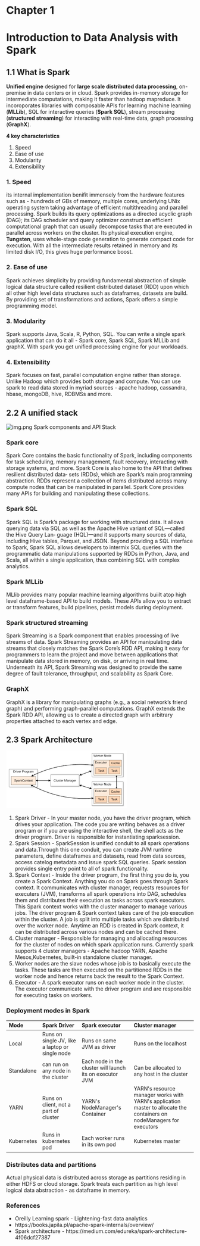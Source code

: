 # Chapter 1
# Introduction to Data Analysis with Spark

## 1.1 What is Spark
**Unified engine** designed for **large scale distributed data processing**, on-premise in data centers or in cloud.
Spark provides in-memory storage for intermediate computations, making it faster than hadoop mapreduce.
It incoroporates libraries with composable APIs for learning machine learning (**MLLib**), SQL for interactive queries (**Spark SQL**), stream processing (**structured streaming**) for interacting with real-time data, graph processing (**GraphX**).

**4 key characteristics**
<ol>
<li>Speed</li>
<li>Ease of use</li>
<li>Modularity</li>
<li>Extensibility</li>
</ol>

### 1. Speed
its internal implementation benifit immensely from the hardware features such as - hundreds of GBs of memory, multiple cores, underlying UNix operating system taking advantage of efficient multithreading and parallel processing.
Spark builds its query optimizations as a directed acyclic graph (DAG); its DAG scheduler and query optimizer construct an efficient computational graph that can usually decompose tasks that are executed in parallel across workers on the cluster.
Its physical execution engine, **Tungsten**, uses whole-stage code generation to generate compact code for execution.
With all the intermediate results retained in memory and its limited disk I/O, this gives huge performance boost.

### 2. Ease of use
Spark achieves simplicity by providing fundamental abstraction of simple logical data structure called resilient distributed dataset (RDD) upon which all other high level data structures such as dataframes, datasets are build. By providing set of transformations and actions, Spark offers a simple programming model.

### 3. Modularity
Spark supports Java, Scala, R, Python, SQL.
You can write a single spark application that can do it all - Spark core, Spark SQL, Spark MLLib and graphX. With spark you get unified processing engine for your workloads.

### 4. Extensibility
Spark focuses on fast, parallel computation engine rather than storage. Unlike Hadoop which provides both storage and compute.
You can use spark to read data stored in myriad sources - apache hadoop, cassandra, hbase, mongoDB, hive, RDBMSs and more.


## 2.2 A unified stack

![img.png](../img.png)
Spark components and API Stack

### Spark core
Spark Core contains the basic functionality of Spark, including components for task scheduling, memory management, fault recovery, interacting with storage systems, and more. Spark Core is also home to the API that defines resilient distributed data‐ sets (RDDs), which are Spark’s main programming abstraction. RDDs represent a collection of items distributed across many compute nodes that can be manipulated in parallel. Spark Core provides many APIs for building and manipulating these collections.

### Spark SQL
Spark SQL is Spark’s package for working with structured data. It allows querying data via SQL as well as the Apache Hive variant of SQL—called the Hive Query Lan‐ guage (HQL)—and it supports many sources of data, including Hive tables, Parquet, and JSON.
Beyond providing a SQL interface to Spark, Spark SQL allows developers to intermix SQL queries with the programmatic data manipulations supported by RDDs in Python, Java, and Scala, all within a single application, thus combining SQL with complex analytics.

### Spark MLLib
MLlib provides many popular machine learning algorithms buiilt atop high level dataframe-based API to build models. These APIs allow you to extract or transform features, build pipelines, pesist models during deployment.

### Spark structured streaming
Spark Streaming is a Spark component that enables processing of live streams of data.
Spark Streaming provides an API for manipulating data streams that closely matches the Spark Core’s RDD API, making it easy for programmers to learn the project and move between applications that manipulate data stored in memory, on disk, or arriving in real time. Underneath its API, Spark Streaming was designed to provide the same degree of fault tolerance, throughput, and scalability as Spark Core.

### GraphX
GraphX is a library for manipulating graphs (e.g., a social network’s friend graph) and performing graph-parallel computations. GraphX extends the Spark RDD API, allowing us to create a directed graph with arbitrary properties attached to each vertex and edge. 

## 2.3 Spark Architecture

![img.png](img.png)
<ol>
<li>
Spark Driver -
In your master node, you have the driver program, which drives your application. The code you are writing behaves as a driver program or if you are using the interactive shell, the shell acts as the driver program.
Driver is responsible for instantiating sparksession.
</li>
<li> 
Spark Session - 
SparkSession is unified conduit to all spark operations and data.Through this one conduit, you can create JVM runtime parameters, define dataframes and datasets, read from data sources, access catelog metadata and issue spark SQL queries.
Spark session provides single entry point to all of spark functionality.
</li>
<li>
Spark Context - 
Inside the driver program, the first thing you do is, you create a Spark Context. Anything you do on Spark goes through Spark context.
It communicates with cluster manager, requests resources for executers (JVM), transforms all spark operations into DAG, schedules them and distributes their execution as tasks across spark executors.
This Spark context works with the cluster manager to manage various jobs. The driver program & Spark context takes care of the job execution within the cluster. A job is split into multiple tasks which are distributed over the worker node. Anytime an RDD is created in Spark context, it can be distributed across various nodes and can be cached there.
</li>
<li> Cluster manager - Responsible for managing and allocating resources for the cluster of nodes on which spark application runs. Currently spark supports 4 cluster managers - Apache hadoop YARN, Apache Mesos,Kubernetes, built-in standalone cluster manager.</li>
<li> Worker nodes are the slave nodes whose job is to basically execute the tasks. These tasks are then executed on the partitioned RDDs in the worker node and hence returns back the result to the Spark Context.
<li>
Executor - A spark executor runs on each worker node in the cluster. The executor communicate with the driver program and are responsible for executing tasks on workers.
</li>
</ol>

### Deployment modes in Spark
| Mode | Spark Driver    | Spark executor   | Cluster manager   |
| :----- | :--- | :--- | :--- |
| Local | Runs on single JV, like a laptop or single node   | Runs on same JVM as driver  | Runs on the localhost |
| Standalone | can run on any node in the cluster   | Each node in the cluster will launch its on executor JVM  | Can be  allocated to any host in the cluster |
| YARN | Runs on client, not a part of cluster   | YARN's NodeManager's Container| YARN's resource manager works with YARN's  application master to allocate the containers on nodeManagers for executors|
| Kubernetes | Runs in kubernetes pod   | Each worker runs in its own pod  | Kubernetes master |

### Distributes data and partitions
Actual physical data is distributed across storage as partitions residing in either HDFS or cloud storage. Spark treats each partition as high level logical data abstraction - as dataframe in memory.

### References
<ul>
<li>
Oreilly Learning spark - Lightening-fast data analytics
</li>
<li>
https://books.japila.pl/apache-spark-internals/overview/
</li>
<li>
Spark architecture - https://medium.com/edureka/spark-architecture-4f06dcf27387</li>
</ul>


